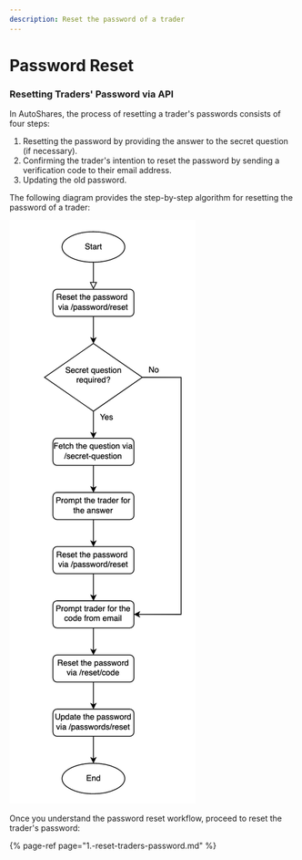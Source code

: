 ```yaml
---
description: Reset the password of a trader
---
```


# Password Reset

### Resetting Traders' Password via API

In AutoShares, the process of resetting a trader's passwords consists of four steps:

1. Resetting the password by providing the answer to the secret question \(if necessary\).
2. Confirming the trader's intention to reset the password by sending a verification code to their email address.
3. Updating the old password.

The following diagram provides the step-by-step algorithm for resetting the password of a trader:

![](../../../.gitbook/assets/screenshot-2021-02-03-at-15.33.48.png)

Once you understand the password reset workflow, proceed to reset the trader's password:

{% page-ref page="1.-reset-traders-password.md" %}

